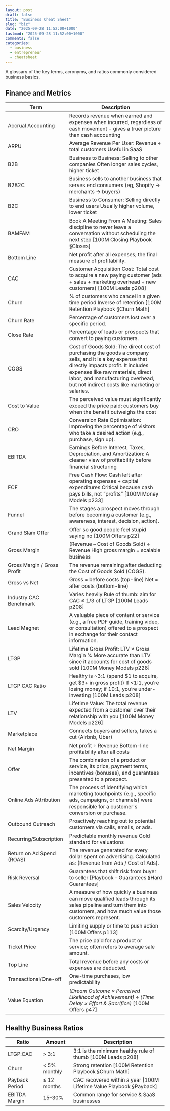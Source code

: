 ```yaml
---
layout: post
draft: false
title: "Business Cheat Sheet"
slug: "biz"
date: "2025-09-28 11:52:00+1000"
lastmod: "2025-09-28 11:52:00+1000"
comments: false
categories:
  - business
  - entrepreneur
  - cheatsheet
---
```


A glossary of the key terms, acronyms, and ratios commonly considered business basics.

## Finance and Metrics

| Term                        | Description                                                                                                                                                         |
| --------------------------- | ------------------------------------------------------------------------------------------------------------------------------------------------------------------- |
| Accrual Accounting          | Records revenue when earned and expenses when incurred, regardless of cash movement - gives a truer picture than cash accounting                                    |
| ARPU                        | Average Revenue Per User: Revenue ÷ total customers Useful in SaaS                                                                                                  |
| B2B                         | Business to Business: Selling to other companies Often longer sales cycles, higher ticket                                                                           |
| B2B2C                       | Business sells to another business that serves end consumers (eg, Shopify → merchants → buyers)                                                                     |
| B2C                         | Business to Consumer: Selling directly to end users Usually higher volume, lower ticket                                                                             |
| BAMFAM                      | Book A Meeting From A Meeting: Sales discipline to never leave a conversation without scheduling the next step [100M Closing Playbook §Closes]                      |
| Bottom Line                 | Net profit after all expenses; the final measure of profitability.                                                                                                  |
| CAC                         | Customer Acquisition Cost: Total cost to acquire a new paying customer (ads + sales + marketing overhead ÷ new customers) [100M Leads p208]                         |
| Churn                       | % of customers who cancel in a given time period Inverse of retention [100M Retention Playbook §Churn Math]                                                         |
| Churn Rate                  | Percentage of customers lost over a specific period.                                                                                                                |
| Close Rate                  | Percentage of leads or prospects that convert to paying customers.                                                                                                  |
| COGS                        | Cost of Goods Sold: The direct cost of purchasing the goods a company sells, and it is a key expense that directly impacts profit. It includes expenses like raw materials, direct labor, and manufacturing overhead, but not indirect costs like marketing or salaries.                                                                                                                                                 |
| Cost to Value               | The perceived value must significantly exceed the price paid; customers buy when the benefit outweighs the cost                                                     |
| CRO                         | Conversion Rate Optimisation: Improving the percentage of visitors who take a desired action (e.g., purchase, sign up).                                             |
| EBITDA                      | Earnings Before Interest, Taxes, Depreciation, and Amortization: A cleaner view of profitability before financial structuring                                       |
| FCF                         | Free Cash Flow: Cash left after operating expenses + capital expenditures Critical because cash pays bills, not “profits” [100M Money Models p233]                  |
| Funnel                      | The stages a prospect moves through before becoming a customer (e.g., awareness, interest, decision, action).                                                       |
| Grand Slam Offer            | Offer so good people feel stupid saying no [100M Offers p22]                                                                                                        |
| Gross Margin                | (Revenue – Cost of Goods Sold) ÷ Revenue High gross margin = scalable business                                                                                      |
| Gross Margin / Gross Profit | The revenue remaining after deducting the Cost of Goods Sold (COGS).                                                                                                |
| Gross vs Net                | Gross = before costs (top-line) Net = after costs (bottom-line)                                                                                                     |
| Industry CAC Benchmark      | Varies heavily Rule of thumb: aim for CAC ≤ 1/3 of LTGP [100M Leads p208]                                                                                           |
| Lead Magnet                 | A valuable piece of content or service (e.g., a free PDF guide, training video, or consultation) offered to a prospect in exchange for their contact information.   |
| LTGP                        | Lifetime Gross Profit: LTV × Gross Margin % More accurate than LTV since it accounts for cost of goods sold [100M Money Models p228]                                |
| LTGP:CAC Ratio              | Healthy is ~3:1 (spend $1 to acquire, get $3+ in gross profit) If <1:1, you’re losing money; if 10:1, you’re under-investing [100M Leads p208]                      |
| LTV                         | Lifetime Value: The total revenue expected from a customer over their relationship with you [100M Money Models p226]                                                |
| Marketplace                 | Connects buyers and sellers, takes a cut (Airbnb, Uber)                                                                                                             |
| Net Margin                  | Net profit ÷ Revenue Bottom-line profitability after all costs                                                                                                      |
| Offer                       | The combination of a product or service, its price, payment terms, incentives (bonuses), and guarantees presented to a prospect.                                    |
| Online Ads Attribution      | The process of identifying which marketing touchpoints (e.g., specific ads, campaigns, or channels) were responsible for a customer's conversion or purchase.       |
| Outbound Outreach           | Proactively reaching out to potential customers via calls, emails, or ads.                                                                                          |
| Recurring/Subscription      | Predictable monthly revenue Gold standard for valuations                                                                                                            |
| Return on Ad Spend (ROAS)   | The revenue generated for every dollar spent on advertising. Calculated as: (Revenue from Ads / Cost of Ads).                                                       |
| Risk Reversal               | Guarantees that shift risk from buyer to seller [Playbook – Guarantees §Hard Guarantees]                                                                            |
| Sales Velocity              | A measure of how quickly a business can move qualified leads through its sales pipeline and turn them into customers, and how much value those customers represent. |
| Scarcity/Urgency            | Limiting supply or time to push action [100M Offers p113]                                                                                                           |
| Ticket Price                | The price paid for a product or service; often refers to average sale amount.                                                                                       |
| Top Line                    | Total revenue before any costs or expenses are deducted.                                                                                                            |
| Transactional/One-off       | One-time purchases, low predictability                                                                                                                              |
| Value Equation              | _(Dream Outcome × Perceived Likelihood of Achievement) ÷ (Time Delay × Effort & Sacrifice)_ [100M Offers p47]                                                       |

## Healthy Business Ratios

| Ratio          | Amount       | Description                                                         |
| -------------- | ------------ | ------------------------------------------------------------------- |
| LTGP:CAC       | > 3:1        | 3:1 is the minimum healthy rule of thumb [100M Leads p208]          |
| Churn          | < 5% monthly | Strong retention [100M Retention Playbook §Churn Math]              |
| Payback Period | ≤ 12 months  | CAC recovered within a year [100M Lifetime Value Playbook §Payback] |
| EBITDA Margin  | 15–30%       | Common range for service & SaaS businesses                          |
